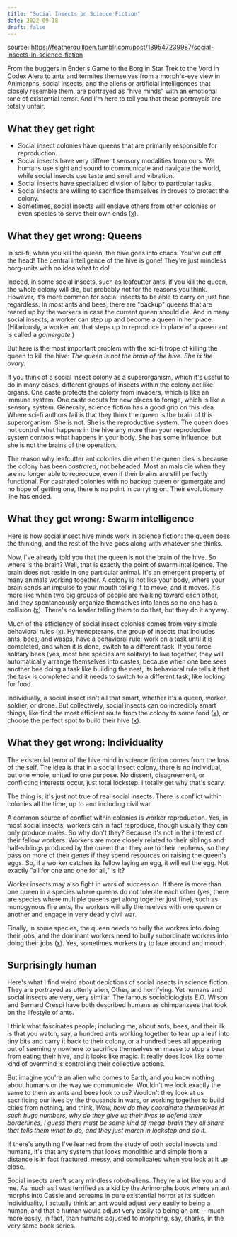 ```yaml
---
title: "Social Insects on Science Fiction"
date: 2022-09-18
draft: false
---
```

source: https://featherquillpen.tumblr.com/post/139547239987/social-insects-in-science-fiction

From the buggers in Ender's Game to the Borg in Star Trek to the Vord
in Codex Alera to ants and termites themselves from a morph's-eye view
in Animorphs, social insects, and the aliens or artificial
intelligences that closely resemble them, are portrayed as "hive
minds" with an emotional tone of existential terror. And I'm here to
tell you that these portrayals are totally unfair.

## What they get right

- Social insect colonies have queens that are primarily responsible for reproduction.
- Social insects have very different sensory modalities from ours. We humans use sight and sound to communicate and navigate the world,
while social insects use taste and smell and vibration.
- Social insects have specialized division of labor to particular tasks.
- Social insects are willing to sacrifice themselves in droves to protect the colony.
- Sometimes, social insects will enslave others from other colonies or even species to serve their own ends
([x](https://en.wikipedia.org/wiki/Slave-making_ant)).

## What they get wrong: Queens

In sci-fi, when you kill the queen, the hive
goes into chaos. You've cut off the head! The central
intelligence of the hive is gone! They're just mindless borg-units
with no idea what to do!

Indeed, in some social insects, such as leafcutter ants, if you kill
the queen, the whole colony will die, but probably not for the
reasons you think. However, it's more common for social insects to be
able to carry on just fine regardless. In most ants and bees, there
are "backup" queens that are reared up by the workers in case the
current queen should die. And in many social insects, a worker can
step up and become a queen in her place. (Hilariously, a worker ant
that steps up to reproduce in place of a queen ant is called a
*gamergate*.)

But here is the most important problem with the sci-fi trope of
killing the queen to kill the hive:
*The queen is not the brain of the hive. She is the ovary.*

If you think of a social insect colony as a superorganism, which it's
useful to do in many cases, different groups of insects within the
colony act like organs. One caste protects the colony from invaders,
which is like an immune system. One caste scouts for new places to
forage, which is like a sensory system. Generally, science fiction has
a good grip on this idea. Where sci-fi authors fail is that they think
the queen is the brain of this superorganism. She is not. She is the
reproductive system. The queen does not control what happens in the
hive any more than your reproductive system controls what happens in your body.
She has some influence, but she is not the brains of the operation.

The reason why leafcutter ant colonies die when the queen dies is
because the colony has been *castrated*, not beheaded. Most animals
die when they are no longer able to reproduce, even if their brains
are still perfectly functional. For castrated colonies with no backup
queen or gamergate and no hope of getting one, there is no point in
carrying on. Their evolutionary line has ended.

## What they get wrong: Swarm intelligence

Here is how social insect hive minds work in science fiction: the
queen does the thinking, and the rest of the hive goes along with
whatever she thinks.

Now, I've already told you that the queen is not the brain of the
hive. So where is the brain? Well, that is exactly the point of swarm
intelligence. The brain does not reside in one particular animal. It's
an emergent property of many animals working together. A colony is not
like your body, where your brain sends an impulse to your mouth
telling it to move, and it moves. It's more like when two big groups
of people are walking toward each other, and they spontaneously
organize themselves into lanes so no one has a collision
([x](https://www.google.com/url?sa=t&rct=j&q=&esrc=s&source=web&cd=1&cad=rja&uact=8&ved=0ahUKEwj_1PW5y4HLAhXMPiYKHeI7CegQFggcMAA&url=https%3A%2F%2Fnews.brown.edu%2Farticles%2F2012%2F07%2Fswarm&usg=AFQjCNENtiOn4Ez-xDnzK_mDo87dFY2wHQ&sig2=Re5bjCzeHKgC0LyLuTIV_g&bvm=bv.114733917,d.eWE)).
There's no leader telling them to do that, but they do it anyway.

Much of the efficiency of social insect colonies comes from very
simple behavioral rules
([x](http://www.ncbi.nlm.nih.gov/pmc/articles/PMC3279739/?_escaped_fragment_=po=43.7500#S5title)).
Hymenopterans, the group of insects that includes ants, bees, and
wasps, have a behavioral rule: work on a task until it is completed,
and when it is done, switch to a different task. If you force solitary
bees (yes, most bee species are solitary) to live together, they will
automatically arrange themselves into castes, because when one bee
sees another bee doing a task like building the nest, its behavioral
rule tells it that the task is completed and it needs to switch to a
different task, like looking for food.

Individually, a social insect isn't all that smart, whether it's a
queen, worker, soldier, or drone. But collectively, social insects can
do incredibly smart things, like find the most efficient route from
the colony to some food
([x](http://mute-net.sourceforge.net/howAnts.shtml)), or choose the
perfect spot to build their hive
([x](http://www.smithsonianmag.com/science-nature/the-secret-life-of-bees-99559587/?no-ist)).

## What they get wrong: Individuality

The existential terror of the hive mind in science fiction comes from
the loss of the self. The idea is that in a social insect colony,
there is no individual, but one whole, united to one purpose. No
dissent, disagreement, or conflicting interests occur, just total
lockstep. I totally get why that's scary.

The thing is, it's just not true of real social insects. There is
conflict within colonies all the time, up to and including civil war.

A common source of conflict within colonies is worker reproduction.
Yes, in most social insects, workers can in fact reproduce, though
usually they can only produce males. So why don't they? Because it's
not in the interest of their fellow workers. Workers are more closely
related to their siblings and half-siblings produced by the queen than
they are to their nephews, so they pass on more of their genes if they
spend resources on raising the queen's eggs. So, if a worker catches
its fellow laying an egg, it will eat the egg. Not exactly "all for
one and one for all," is it?

Worker insects may also fight in wars of succession. If there is more
than one queen in a species where queens do not tolerate each other
(yes, there are species where multiple queens get along together just
fine), such as monogynous fire ants, the workers will ally themselves
with one queen or another and engage in very deadly civil war.

Finally, in some species, the queen needs to bully the workers into
doing their jobs, and the dominant workers need to bully subordinate
workers into doing their jobs
([x](http://www.pages.drexel.edu/~so356/pdfWkrComp.pdf)). Yes,
sometimes workers try to laze around and mooch.

## Surprisingly human

Here's what I find weird about depictions of social insects in science
fiction. They are portrayed as utterly alien, Other, and horrifying.
Yet humans and social insects are very, very similar. The famous
sociobiologists E.O. Wilson and Bernard Crespi have both described
humans as chimpanzees that took on the lifestyle of ants. 

I think what fascinates people, including me, about ants, bees, and
their ilk is that you watch, say, a hundred ants working together to
tear up a leaf into tiny bits and carry it back to their colony, or a
hundred bees all appearing out of seemingly nowhere to sacrifice
themselves en masse to stop a bear from eating their hive, and it
looks like magic. It really does look like some kind of overmind is
controlling their collective actions. 

But imagine you're an alien who comes to Earth, and you know nothing
about humans or the way we communicate. Wouldn't we look exactly the
same to them as ants and bees look to us? Wouldn't they look at us
sacrificing our lives by the thousands in wars, or working together to
build cities from nothing, and think, *Wow, how do they coordinate
themselves in such huge numbers, why do they give up their lives to
defend their borderlines, I guess there must be some kind of
mega-brain they all share that tells them what to do, and they just
march in lockstep and do it.*

If there's anything I've learned from the study of both social insects
and humans, it's that any system that looks monolithic and simple from
a distance is in fact fractured, messy, and complicated when you look
at it up close.

Social insects aren't scary mindless robot-aliens. They're a lot like
you and me. As much as I was terrified as a kid by the Animorphs book
where an ant morphs into Cassie and screams in pure existential horror
at its sudden individuality, I actually think an ant would adjust very
easily to being a human, and that a human would adjust very easily to
being an ant -- much more easily, in fact, than humans adjusted to
morphing, say, sharks, in the very same book series.
